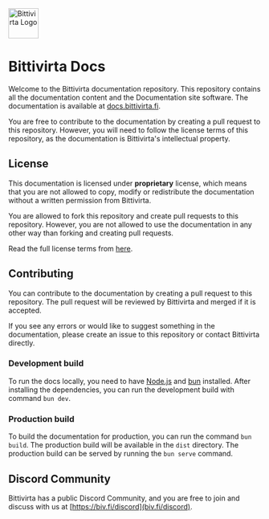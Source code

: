 <img alt="Bittivirta Logo" src="https://cdn.bittivirta.fi/logo/logo-auto.svg" height="60">

# Bittivirta Docs

Welcome to the Bittivirta documentation repository. This repository contains all the documentation content and the Documentation site software. The documentation is available at [docs.bittivirta.fi](https://docs.bittivirta.fi).

You are free to contribute to the documentation by creating a pull request to this repository. However, you will need to follow the license terms of this repository, as the documentation is Bittivirta's intellectual property.

## License

This documentation is licensed under **proprietary** license, which means that you are not allowed to copy, modify or redistribute the documentation without a written permission from Bittivirta.

You are allowed to fork this repository and create pull requests to this repository. However, you are not allowed to use the documentation in any other way than forking and creating pull requests.

Read the full license terms from [here](http://docs.bittivirta.fi/docs/license).

## Contributing

You can contribute to the documentation by creating a pull request to this repository. The pull request will be reviewed by Bittivirta and merged if it is accepted.

If you see any errors or would like to suggest something in the documentation, please create an issue to this repository or contact Bittivirta directly.

### Development build

To run the docs locally, you need to have [Node.js](https://nodejs.org/en/) and [bun](https://bun.sh/) installed. After installing the dependencies, you can run the development build with command `bun dev`.

### Production build

To build the documentation for production, you can run the command `bun build`. The production build will be available in the `dist` directory. The production build can be served by running the `bun serve` command.

## Discord Community

Bittivirta has a public Discord Community, and you are free to join and discuss with us at [https://biv.fi/discord](biv.fi/discord).
